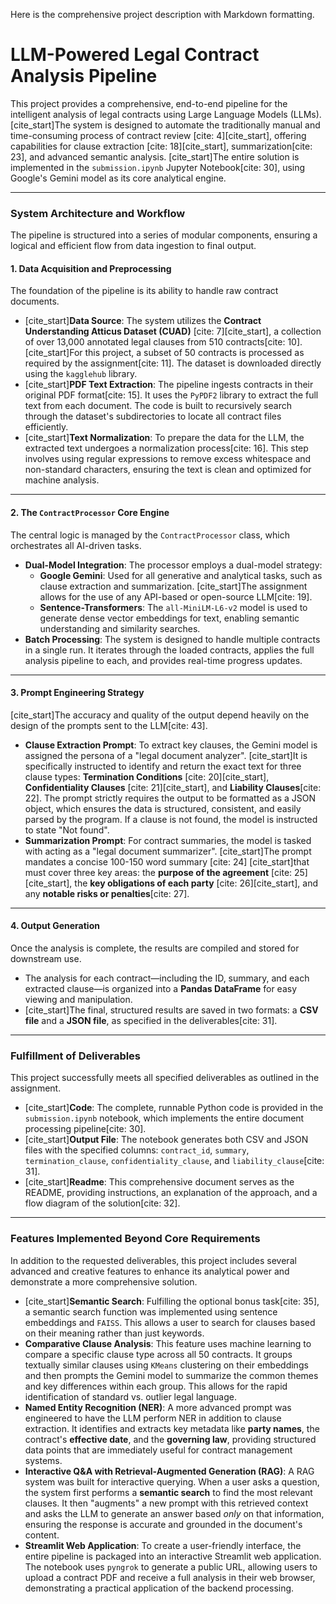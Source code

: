 Here is the comprehensive project description with Markdown formatting.

# **LLM-Powered Legal Contract Analysis Pipeline**

This project provides a comprehensive, end-to-end pipeline for the intelligent analysis of legal contracts using Large Language Models (LLMs). [cite_start]The system is designed to automate the traditionally manual and time-consuming process of contract review [cite: 4][cite_start], offering capabilities for clause extraction [cite: 18][cite_start], summarization[cite: 23], and advanced semantic analysis. [cite_start]The entire solution is implemented in the `submission.ipynb` Jupyter Notebook[cite: 30], using Google's Gemini model as its core analytical engine.

***

### **System Architecture and Workflow**

The pipeline is structured into a series of modular components, ensuring a logical and efficient flow from data ingestion to final output.

#### **1. Data Acquisition and Preprocessing**

The foundation of the pipeline is its ability to handle raw contract documents.

* [cite_start]**Data Source**: The system utilizes the **Contract Understanding Atticus Dataset (CUAD)** [cite: 7][cite_start], a collection of over 13,000 annotated legal clauses from 510 contracts[cite: 10]. [cite_start]For this project, a subset of 50 contracts is processed as required by the assignment[cite: 11]. The dataset is downloaded directly using the `kagglehub` library.
* [cite_start]**PDF Text Extraction**: The pipeline ingests contracts in their original PDF format[cite: 15]. It uses the `PyPDF2` library to extract the full text from each document. The code is built to recursively search through the dataset's subdirectories to locate all contract files efficiently.
* [cite_start]**Text Normalization**: To prepare the data for the LLM, the extracted text undergoes a normalization process[cite: 16]. This step involves using regular expressions to remove excess whitespace and non-standard characters, ensuring the text is clean and optimized for machine analysis.

***

#### **2. The `ContractProcessor` Core Engine**

The central logic is managed by the `ContractProcessor` class, which orchestrates all AI-driven tasks.

* **Dual-Model Integration**: The processor employs a dual-model strategy:
    * **Google Gemini**: Used for all generative and analytical tasks, such as clause extraction and summarization. [cite_start]The assignment allows for the use of any API-based or open-source LLM[cite: 19].
    * **Sentence-Transformers**: The `all-MiniLM-L6-v2` model is used to generate dense vector embeddings for text, enabling semantic understanding and similarity searches.
* **Batch Processing**: The system is designed to handle multiple contracts in a single run. It iterates through the loaded contracts, applies the full analysis pipeline to each, and provides real-time progress updates.

***

#### **3. Prompt Engineering Strategy**

[cite_start]The accuracy and quality of the output depend heavily on the design of the prompts sent to the LLM[cite: 43].

* **Clause Extraction Prompt**: To extract key clauses, the Gemini model is assigned the persona of a "legal document analyzer". [cite_start]It is specifically instructed to identify and return the exact text for three clause types: **Termination Conditions** [cite: 20][cite_start], **Confidentiality Clauses** [cite: 21][cite_start], and **Liability Clauses**[cite: 22]. The prompt strictly requires the output to be formatted as a JSON object, which ensures the data is structured, consistent, and easily parsed by the program. If a clause is not found, the model is instructed to state "Not found".
* **Summarization Prompt**: For contract summaries, the model is tasked with acting as a "legal document summarizer". [cite_start]The prompt mandates a concise 100-150 word summary [cite: 24] [cite_start]that must cover three key areas: the **purpose of the agreement** [cite: 25][cite_start], the **key obligations of each party** [cite: 26][cite_start], and any **notable risks or penalties**[cite: 27].

***

#### **4. Output Generation**

Once the analysis is complete, the results are compiled and stored for downstream use.

* The analysis for each contract—including the ID, summary, and each extracted clause—is organized into a **Pandas DataFrame** for easy viewing and manipulation.
* [cite_start]The final, structured results are saved in two formats: a **CSV file** and a **JSON file**, as specified in the deliverables[cite: 31].

***

### **Fulfillment of Deliverables**

This project successfully meets all specified deliverables as outlined in the assignment.

* [cite_start]**Code**: The complete, runnable Python code is provided in the `submission.ipynb` notebook, which implements the entire document processing pipeline[cite: 30].
* [cite_start]**Output File**: The notebook generates both CSV and JSON files with the specified columns: `contract_id`, `summary`, `termination_clause`, `confidentiality_clause`, and `liability_clause`[cite: 31].
* [cite_start]**Readme**: This comprehensive document serves as the README, providing instructions, an explanation of the approach, and a flow diagram of the solution[cite: 32].

***

### **Features Implemented Beyond Core Requirements**

In addition to the requested deliverables, this project includes several advanced and creative features to enhance its analytical power and demonstrate a more comprehensive solution.

* [cite_start]**Semantic Search**: Fulfilling the optional bonus task[cite: 35], a semantic search function was implemented using sentence embeddings and `FAISS`. This allows a user to search for clauses based on their meaning rather than just keywords.
* **Comparative Clause Analysis**: This feature uses machine learning to compare a specific clause type across all 50 contracts. It groups textually similar clauses using `KMeans` clustering on their embeddings and then prompts the Gemini model to summarize the common themes and key differences within each group. This allows for the rapid identification of standard vs. outlier legal language.
* **Named Entity Recognition (NER)**: A more advanced prompt was engineered to have the LLM perform NER in addition to clause extraction. It identifies and extracts key metadata like **party names**, the contract's **effective date**, and the **governing law**, providing structured data points that are immediately useful for contract management systems.
* **Interactive Q&A with Retrieval-Augmented Generation (RAG)**: A RAG system was built for interactive querying. When a user asks a question, the system first performs a **semantic search** to find the most relevant clauses. It then "augments" a new prompt with this retrieved context and asks the LLM to generate an answer based *only* on that information, ensuring the response is accurate and grounded in the document's content.
* **Streamlit Web Application**: To create a user-friendly interface, the entire pipeline is packaged into an interactive Streamlit web application. The notebook uses `pyngrok` to generate a public URL, allowing users to upload a contract PDF and receive a full analysis in their web browser, demonstrating a practical application of the backend processing.
